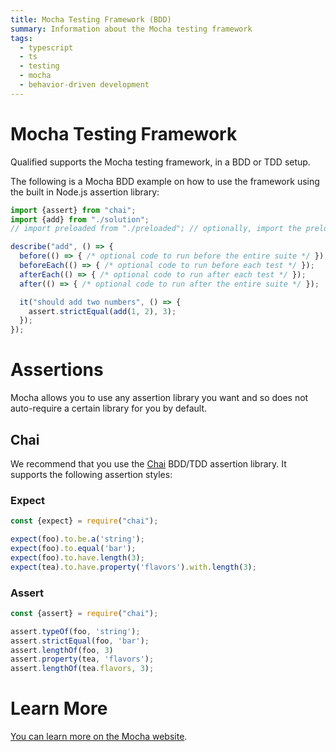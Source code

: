 ```yaml
---
title: Mocha Testing Framework (BDD)
summary: Information about the Mocha testing framework
tags:
  - typescript
  - ts
  - testing
  - mocha
  - behavior-driven development
---
```


# Mocha Testing Framework

Qualified supports the Mocha testing framework, in a BDD or TDD setup.

The following is a Mocha BDD example on how to use the framework using the built in Node.js assertion library:

```typescript
import {assert} from "chai";
import {add} from "./solution";
// import preloaded from "./preloaded"; // optionally, import the preloaded file

describe("add", () => {
  before(() => { /* optional code to run before the entire suite */ });
  beforeEach(() => { /* optional code to run before each test */ });
  afterEach(() => { /* optional code to run after each test */ });
  after(() => { /* optional code to run after the entire suite */ });

  it("should add two numbers", () => {
    assert.strictEqual(add(1, 2), 3);
  });
});
```

# Assertions

Mocha allows you to use any assertion library you want and so does not auto-require a certain library for you by default.

## Chai

We recommend that you use the [Chai](https://chai.js.com) BDD/TDD assertion library. It supports the following assertion styles:

### Expect

```typescript
const {expect} = require("chai");

expect(foo).to.be.a('string');
expect(foo).to.equal('bar');
expect(foo).to.have.length(3);
expect(tea).to.have.property('flavors').with.length(3);
```

### Assert

```typescript
const {assert} = require("chai");

assert.typeOf(foo, 'string');
assert.strictEqual(foo, 'bar');
assert.lengthOf(foo, 3)
assert.property(tea, 'flavors');
assert.lengthOf(tea.flavors, 3);
```

# Learn More

[You can learn more on the Mocha website](https://mochajs.org/).
